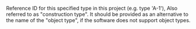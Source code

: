 Reference ID for this specified type in this project (e.g. type 'A-1'), Also referred to as "construction type". It should be provided as an alternative to the name of the "object type", if the software does not support object types.